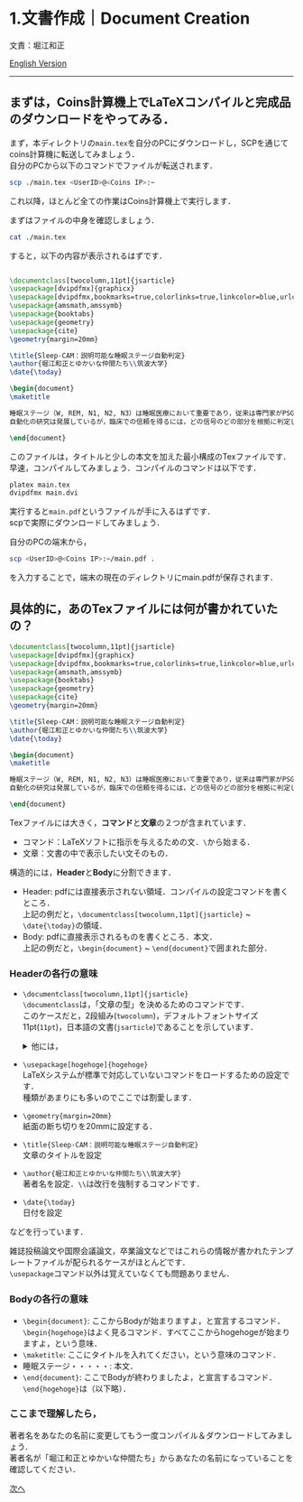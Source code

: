 # 1.文書作成｜Document Creation
文責：堀江和正

[English Version](README_en.md)

---

## まずは，Coins計算機上でLaTeXコンパイルと完成品のダウンロードをやってみる．

まず，本ディレクトリの`main.tex`を自分のPCにダウンロードし，SCPを通じてcoins計算機に転送してみましょう．  
自分のPCから以下のコマンドでファイルが転送されます．

```Bash
scp ./main.tex <UserID>@<Coins IP>:~
```

これ以降，ほとんど全ての作業はCoins計算機上で実行します．

まずはファイルの中身を確認しましょう．

```Bash
cat ./main.tex
```

すると，以下の内容が表示されるはずです．

```latex

\documentclass[twocolumn,11pt]{jsarticle}
\usepackage[dvipdfmx]{graphicx}
\usepackage[dvipdfmx,bookmarks=true,colorlinks=true,linkcolor=blue,urlcolor=blue,citecolor=blue]{hyperref}
\usepackage{amsmath,amssymb}
\usepackage{booktabs}
\usepackage{geometry}
\usepackage{cite}
\geometry{margin=20mm}

\title{Sleep-CAM：説明可能な睡眠ステージ自動判定}
\author{堀江和正とゆかいな仲間たち\\筑波大学}
\date{\today}

\begin{document}
\maketitle

睡眠ステージ（W, REM, N1, N2, N3）は睡眠医療において重要であり，従来は専門家がPSG（EEG/EOG/EMG）から特徴波を同定して目視判定する。
自動化の研究は発展しているが，臨床での信頼を得るには，どの信号のどの部分を根拠に判定したかを提示できる説明可能性が鍵である。

\end{document}

```

このファイルは，タイトルと少しの本文を加えた最小構成のTexファイルです．  
早速，コンパイルしてみましょう．コンパイルのコマンドは以下です．

```Bash
platex main.tex
dvipdfmx main.dvi
```

実行すると`main.pdf`というファイルが手に入るはずです．  
scpで実際にダウンロードしてみましょう．

自分のPCの端末から，

```Bash
scp <UserID>@<Coins IP>:~/main.pdf . 
```

を入力することで，端末の現在のディレクトリにmain.pdfが保存されます．

## 具体的に，あのTexファイルには何が書かれていたの？

``` latex
\documentclass[twocolumn,11pt]{jsarticle}
\usepackage[dvipdfmx]{graphicx}
\usepackage[dvipdfmx,bookmarks=true,colorlinks=true,linkcolor=blue,urlcolor=blue,citecolor=blue]{hyperref}
\usepackage{amsmath,amssymb}
\usepackage{booktabs}
\usepackage{geometry}
\usepackage{cite}
\geometry{margin=20mm}

\title{Sleep-CAM：説明可能な睡眠ステージ自動判定}
\author{堀江和正とゆかいな仲間たち\\筑波大学}
\date{\today}

\begin{document}
\maketitle

睡眠ステージ（W, REM, N1, N2, N3）は睡眠医療において重要であり，従来は専門家がPSG（EEG/EOG/EMG）から特徴波を同定して目視判定する。
自動化の研究は発展しているが，臨床での信頼を得るには，どの信号のどの部分を根拠に判定したかを提示できる説明可能性が鍵である。

\end{document}

```

Texファイルには大きく，**コマンド**と**文章**の２つが含まれています．
- コマンド：LaTeXソフトに指示を与えるための文．`\`から始まる．
- 文章：文書の中で表示したい文そのもの．

構造的には，**Header**と**Body**に分割できます．

- Header: pdfには直接表示されない領域．コンパイルの設定コマンドを書くところ．  
  上記の例だと，`\documentclass[twocolumn,11pt]{jsarticle}` ~ `\date{\today}`の領域．
- Body: pdfに直接表示されるものを書くところ．本文．  
  上記の例だと，`\begin{document}` ~ `\end{document}`で囲まれた部分．


### Headerの各行の意味

- `\documentclass[twocolumn,11pt]{jsarticle}`  
  `\documentclass`は，「文章の型」を決めるためのコマンドです．  
  このケースだと，2段組み(`twocolumn`)，デフォルトフォントサイズ11pt(`11pt`)，日本語の文書(`jsarticle`)であることを示しています．
  <details><summary>他には，</summary>
    
  **英文**  
  | クラス名 | 用途・特徴 | 備考 |
  |-----------|-------------|------|
  | `article` | 一般的な論文・短いレポート・技術文書 | 最も汎用的。セクション単位の構造（chapterなし） |
  | `report` | 長めのレポートや卒論・修論など | `chapter`単位が使える。`article`の上位版 |
  | `book` | 書籍・長大な文書 | 章・節構造＋目次・索引などに対応 |
  | `letter` | 手紙・書簡 | アドレスや署名などの専用環境あり |
  
  **和文**
  | クラス名 | 用途・特徴 | 備考 |
  |-----------|-------------|------|
  | `jsarticle` | 一般的な日本語論文・レポート | upLaTeX/pLaTeX対応 |
  | `jsreport` | 長いレポート・卒論・修論向け | `chapter`が使用可能 |
  | `jsbook` | 書籍向け | |
   
  **レイアウト関連**
  | オプション | 意味・説明 | 備考 |
  |-------------|-------------|------|
  | `onecolumn` | 1段組（デフォルト） | |
  | `twocolumn` | 2段組にする | 学会論文形式でよく使用 |
  | `oneside` | 片面印刷用（デフォルト） | |
  | `twoside` | 両面印刷用 | 書籍など |
  | `openright` | 章を右ページから開始 | `book`で使用 |
  | `openany` | 章を任意のページから開始 | |

  **紙サイズ**
  | オプション | 内容 | 備考 |
  |-------------|--------|------|
  | `a4paper` | A4サイズ | 日本・欧州標準 |
  | `b5paper` | B5サイズ | 日本の論文誌で多い |
  | `letterpaper` | USレターサイズ | 米国標準 |
  | `landscape` | 横向き | |
  | `portrait` | 縦向き（デフォルト） | |

  などがあります．
  </details>
- `\usepackage[hogehoge]{hogehoge}`  
  LaTeXシステムが標準で対応していないコマンドをロードするための設定です．  
  種類があまりにも多いのでここでは割愛します．
  
- `\geometry{margin=20mm}`  
  紙面の断ち切りを20mmに設定する．

- `\title{Sleep-CAM：説明可能な睡眠ステージ自動判定}`  
  文章のタイトルを設定
- `\author{堀江和正とゆかいな仲間たち\\筑波大学}`  
  著者名を設定．`\\`は改行を強制するコマンドです．
- `\date{\today}`  
  日付を設定

などを行っています．

雑誌投稿論文や国際会議論文，卒業論文などではこれらの情報が書かれたテンプレートファイルが配られるケースがほとんどです．  
`\usepackage`コマンド以外は覚えていなくても問題ありません．


### Bodyの各行の意味

- `\begin{document}`: ここからBodyが始まりますよ，と宣言するコマンド．  
  `\begin{hogehoge}`はよく見るコマンド．すべてここからhogehogeが始まりますよ，という意味．
- `\maketitle`: ここにタイトルを入れてください，という意味のコマンド．
- 睡眠ステージ・・・・・: 本文．
- `\end{document}`: ここでBodyが終わりましたよ，と宣言するコマンド．  
  `\end{hogehoge}`は（以下略）．


### ここまで理解したら，

著者名をあなたの名前に変更してもう一度コンパイル＆ダウンロードしてみましょう．  
著者名が「堀江和正とゆかいな仲間たち」からあなたの名前になっていることを確認してください．

[次へ]()



